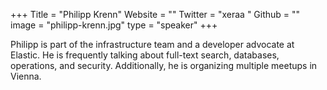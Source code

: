+++
Title = "Philipp Krenn"
Website = ""
Twitter = "xeraa "
Github = ""
image = "philipp-krenn.jpg"
type = "speaker"
+++

Philipp is part of the infrastructure team and a developer advocate at Elastic. He is 
frequently talking about full-text search, databases, operations, and security. 
Additionally, he is organizing multiple meetups in Vienna.
